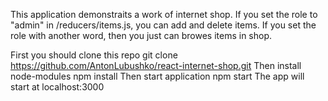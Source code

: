 This application demonstraits a work of internet shop.
If you set the role to "admin" in /reducers/items.js, you can add and delete items.
If you set the role with another word, then you just can browes items in shop.

First you should clone this repo 
 git clone https://github.com/AntonLubushko/react-internet-shop.git
Then install node-modules
 npm install
Then start application 
 npm start
The app will start at localhost:3000
